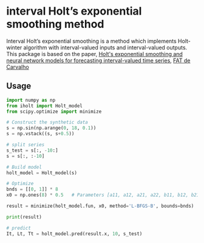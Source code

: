 # interval Holt’s exponential smoothing method

Interval Holt’s exponential smoothing is a method which implements Holt-winter algorithm with interval-valued inputs and interval-valued outputs. This package is based on the paper, [Holt's exponential smoothing and neural network models for forecasting interval-valued time series](https://www.sciencedirect.com/science/article/pii/S0169207010000506), [FAT de Carvalho](https://scholar.google.com/citations?user=7t7NjEUAAAAJ&hl=en&oi=sra)



## Usage

```python
import numpy as np
from iholt import Holt_model
from scipy.optimize import minimize

# Construct the synthetic data
s = np.sin(np.arange(0, 18, 0.1))
s = np.vstack((s, s+0.5))

# split series
s_test = s[:, -10:]
s = s[:, :-10]

# Build model
holt_model = Holt_model(s)

# Optimize
bnds = [[0, 1]] * 8
x0 = np.ones(8) * 0.5   # Parameters [a11, a12, a21, a22, b11, b12, b21, b22]

result = minimize(holt_model.fun, x0, method='L-BFGS-B', bounds=bnds)

print(result)

# predict
It, Lt, Tt = holt_model.pred(result.x, 10, s_test)
```

